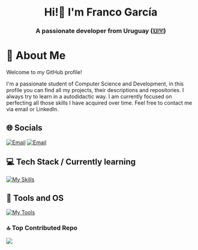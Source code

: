 <h1 align="center">Hi!👋 I'm Franco García</h1>
<h3 align="center">A passionate developer from Uruguay (🇺🇾)</h3>

# 🙋 About Me
Welcome to my GitHub profile! 

I'm a passionate student of Computer Science and Development, in this profile you can find all my projects, their descriptions and repositories. I always try to learn in a autodidactic way. I am currently focused on perfecting all those skills I have acquired over time. Feel free to contact me via email or LinkedIn.

## 🌐 Socials
[![Email](https://skillicons.dev/icons?i=linkedin)](https://www.linkedin.com/in/francogarcia06/) 
[![Email](https://skillicons.dev/icons?i=gmail)](mailto:grcfranco06@gmail.com)

## 💻 Tech Stack / Currently learning
[![My Skills](https://skillicons.dev/icons?i=html,css,js,bootstrap,tailwind,php,py)](https://skillicons.dev)<br>

## 🔧 Tools and OS
[![My Tools](https://skillicons.dev/icons?i=windows,vscode,powershell,git,github)](https://skillicons.dev)<br>

### 🔝 Top Contributed Repo
![](https://github-contributor-stats.vercel.app/api?username=grcfranco06&limit=5&theme=dark&combine_all_yearly_contributions=true)


